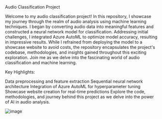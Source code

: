 Audio Classification Project

Welcome to my audio classification project! In this repository, I showcase my journey through the realm of audio analysis using machine learning techniques. I began by converting audio data into meaningful features and constructed a neural network model for classification. Addressing initial challenges, I integrated Azure AutoML to optimize model accuracy, resulting in impressive results. While I refrained from deploying the model to a showcase website to avoid costs, the repository encapsulates the project's codebase, methodologies, and insights gained throughout this exciting exploration. Join me as we delve into the fascinating world of audio classification and machine learning.

Key Highlights:

Data preprocessing and feature extraction
Sequential neural network architecture
Integration of Azure AutoML for hyperparameter tuning
Showcase website creation for real-time predictions
Explore the code, methodologies, and journey behind this project as we delve into the power of AI in audio analysis.

![image](https://github.com/AbhiSaste5402/The-hobby-tribe/assets/98224796/9ed7fd18-3990-4326-9d42-7985aa33c842)
